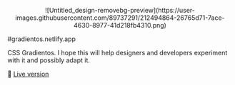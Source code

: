 <p align="center">![Untitled_design-removebg-preview](https://user-images.githubusercontent.com/89737291/212494864-26765d71-7ace-4630-8977-41d218fb4310.png)</p>

#gradientos.netlify.app

CSS Gradientos. I hope this will help designers and developers experiment with it and possibly adapt it.


:link: [Live version](https://gradientos.netlify.app)
